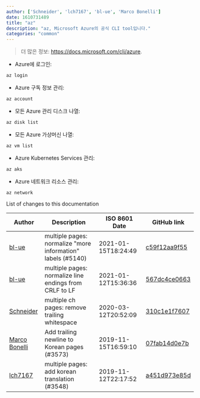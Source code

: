 ```yaml
---
author: ['Schneider', 'lch7167', 'bl-ue', 'Marco Bonelli']
date: 1610731489
title: "az"
description: "az, Microsoft Azure의 공식 CLI tool입니다."
categories: "common"
---
```

> 더 많은 정보: <https://docs.microsoft.com/cli/azure>.

- Azure에 로그인:

```bash
az login
```

- Azure 구독 정보 관리:

```bash
az account
```

- 모든 Azure 관리 디스크 나열:

```bash
az disk list
```

- 모든 Azure 가상머신 나열:

```bash
az vm list
```

- Azure Kubernetes Services 관리:

```bash
az aks
```

- Azure 네트워크 리소스 관리:

```bash
az network
```
List of changes to this documentation


Author | Description | ISO 8601 Date | GitHub link
------|-----|-----|-----
[bl-ue](mailto:54780737+bl-ue@users.noreply.github.com) | multiple pages: normalize "more information" labels (#5140) | 2021-01-15T18:24:49 | [c59f12aa9f55](https://github.com/tldr-pages/tldr/commit/c59f12aa9f55d85612ba22e4da86db293ff76977)
[bl-ue](mailto:54780737+bl-ue@users.noreply.github.com) | multiple pages: normalize line endings from CRLF to LF | 2021-01-12T15:36:36 | [567dc4ce0663](https://github.com/tldr-pages/tldr/commit/567dc4ce0663231ea1b8b9533b327094eb82ba1f)
[Schneider](mailto:lucas.schneider@sap.com) | multiple ch pages: remove trailing whitespace | 2020-03-12T20:52:09 | [310c1e1f7607](https://github.com/tldr-pages/tldr/commit/310c1e1f7607c67e5651e4d3c118a43029639285)
[Marco Bonelli](mailto:mebeim@users.noreply.github.com) | Add trailing newline to Korean pages (#3573) | 2019-11-15T16:59:10 | [07fab14d0e7b](https://github.com/tldr-pages/tldr/commit/07fab14d0e7b61291e76cd880594984bbc3e60e5)
[lch7167](mailto:youngsj69@gmail.com) | multiple pages: add korean translation (#3548) | 2019-11-12T22:17:52 | [a451d973e85d](https://github.com/tldr-pages/tldr/commit/a451d973e85daf798ecab99ce2a7937727a934da)


